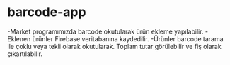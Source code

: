 # barcode-app
 -Market programımızda barcode okutularak ürün ekleme yapılabilir.
 -Eklenen ürünler Firebase veritabanına kaydedilir.
 -Ürünler barcode tarama ile çoklu veya tekli olarak okutularak. Toplam tutar görülebilir ve fiş olarak çıkartılabilir.
 
